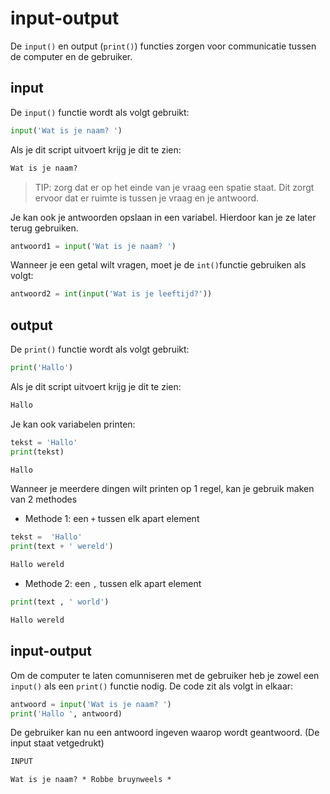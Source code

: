 # input-output
De `input()` en output (`print()`) functies zorgen 
voor communicatie tussen de computer en de gebruiker.


## input
De `input()` functie wordt als volgt gebruikt:
```python
input('Wat is je naam? ')
```

Als je dit script uitvoert krijg je dit te zien:
```md
Wat is je naam? 
```

>TIP: zorg dat er op het einde van je vraag een spatie staat.
Dit zorgt ervoor dat er ruimte is tussen je vraag en je antwoord.

Je kan ook je antwoorden opslaan in een variabel. Hierdoor kan je ze later terug gebruiken.
```python
antwoord1 = input('Wat is je naam? ')
```

Wanneer je een getal wilt vragen, moet je de `int()`functie gebruiken als volgt:
```python
antwoord2 = int(input('Wat is je leeftijd?'))
```

## output
De `print()` functie wordt als volgt gebruikt:
```python
print('Hallo')
```

Als je dit script uitvoert krijg je dit te zien:
```md
Hallo
```

Je kan ook variabelen printen:
```python
tekst = 'Hallo'
print(tekst)
```
```md
Hallo
```
Wanneer je meerdere dingen wilt printen op 1 regel, kan je gebruik maken van 2 methodes

- Methode 1: een `+` tussen elk apart element
```python
tekst =  'Hallo'
print(text + ' wereld')
```
```md
Hallo wereld
```
- Methode 2: een `,` tussen elk apart element
```python
print(text , ' world')
```
```md
Hallo wereld
```

## input-output
Om de computer te laten comunniseren met de gebruiker heb je zowel een `input()` als een `print()` functie nodig.
De code zit als volgt in elkaar:
```python
antwoord = input('Wat is je naam? ')
print('Hallo ', antwoord)
```
De gebruiker kan nu een antwoord ingeven waarop wordt geantwoord. (De input staat vetgedrukt)
```md
INPUT

Wat is je naam? * Robbe bruynweels *
```
